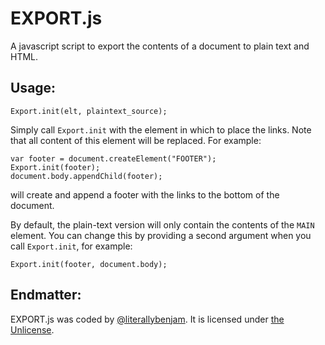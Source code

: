 # EXPORT.js

A javascript script to export the contents of a document to plain text and HTML.

## Usage:

    Export.init(elt, plaintext_source);

Simply call `Export.init` with the element in which to place the links. Note that all content of this element will be replaced. For example:

    var footer = document.createElement("FOOTER");
    Export.init(footer);
    document.body.appendChild(footer);

will create and append a footer with the links to the bottom of the document.

By default, the plain-text version will only contain the contents of the `MAIN` element. You can change this by providing a second argument when you call `Export.init`, for example:

    Export.init(footer, document.body);

## Endmatter:

EXPORT.js was coded by [@literallybenjam](https://twitter.com/literallybenjam). It is licensed under [the Unlicense](http://unlicense.org/UNLICENSE).
